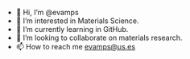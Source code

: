 - 👋 Hi, I’m @evamps
- 👀 I’m interested in Materials Science.
- 🌱 I’m currently learning in GitHub.
- 💞️ I’m looking to collaborate on materials research.
- 📫 How to reach me evamps@us.es

<!---
evamps/evamps is a ✨ special ✨ repository because its `README.md` (this file) appears on your GitHub profile.
You can click the Preview link to take a look at your changes.
--->
